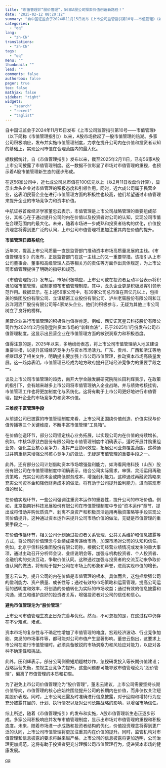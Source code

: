 ```yaml
---
title: "市值管理非“股价管理”，56家A股公司探索价值创造新路径！"
date: "2025-02-12 08:20:12"
summary: "自中国证监会于2024年11月15日发布《上市公司监管指引第10号——市值管理》（以下简称《市值管理..."
categories:
  - "qq"
lang:
  - "zh-CN"
translations:
  - "zh-CN"
tags:
  - "qq"
menu: ""
thumbnail: ""
lead: ""
comments: false
authorbox: false
pager: true
toc: false
mathjax: false
sidebar: "right"
widgets:
  - "search"
  - "recent"
  - "taglist"
---
```


自中国证监会于2024年11月15日发布《上市公司监管指引第10号——市值管理》（以下简称《市值管理指引》）以来，A股市场掀起了一股市值管理的热潮。多家公司积极响应，发布并实施市值管理制度，力求在提升公司内在价值和投资者认知的基础上，实现公司市值在合理范围内的最大化。

据数据统计，自《市值管理指引》发布以来，截至2025年2月11日，已有56家A股上市公司披露了市值管理制度。这一数据不仅彰显了市场对市值管理的重视，也预示着A股市值管理新生态的逐步形成。

在这56家公司中，近七成公司总市值在100亿元以上（以2月11日收盘价计算），显示出龙头企业对市值管理的积极态度和引领作用。同时，近六成公司属于民营企业，这表明民营企业在进行市值管理方面的积极性也较高，他们希望通过市值管理来提升企业的市场竞争力和资本价值。

中航证券首席经济学家董忠云表示，市值管理是上市公司战略管理的重要组成部分，其核心在于通过提升公司的内在价值以及投资者对公司的认知，实现公司市值在合理范围内的最大化。未来，随着市场进一步成熟和投资者结构的优化，价值投资理念将得到更广泛的认同，上市公司市值管理将更加注重其内在价值的提升。

**市值管理日趋系统化**

近年来，提高上市公司质量一直是监管部门推动资本市场高质量发展的主线。《市值管理指引》的发布，正是监管部门在这一主线上的又一重要举措。该指引从上市公司董事会、董事和高级管理人员等相关方的责任等方面作出具体规定，为上市公司市值管理提供了明确的指导和规范。

《市值管理指引》发布后，市场积极响应，上市公司或在投资者互动平台表示将积极加强市值管理，或制定颁布市值管理制度。其中，龙头企业更是积极发挥引领示范作用。数据显示，在上述56家公司中，有39家公司总市值在百亿元以上，包括美的集团股份有限公司、立讯精密工业股份有限公司、泸州老窖股份有限公司和江苏洋河酒厂股份有限公司等4家龙头企业。他们的积极参与，无疑为其他上市公司树立了良好的榜样。

民营企业进行市值管理的积极性也值得肯定。例如，西安诺瓦星云科技股份有限公司作为2024年2月份刚登陆资本市场的“新鲜血液”，已于2025年1月份发布公司市值管理制度。这显示出民营企业在市值管理方面的敏锐洞察力和积极态度。

值得注意的是，2025年以来，多地纷纷表态，将上市公司市值管理纳入地区建设重要举措，以提升区域经济竞争力与资本市场活力。广东、贵州、广西和浙江等地相继印发了相关文件，明确提出要加强上市公司市值管理，推动资本市场高质量发展。这一趋势表明，市值管理已经成为地方政府提升区域经济竞争力的重要手段之一。

谈及上市公司市值管理的趋势，南开大学金融发展研究院院长田利辉表示，在政策的指引下，会有越来越多上市公司将市值管理纳入企业战略，并与绩效考核挂钩，市值管理工作也将更加制度化与系统化。这将有助于上市公司更好地进行市值管理，提升企业的市场竞争力和资本价值。

**三维度丰富管理手段**

从前述公司已披露的市值管理制度来看，上市公司正围绕价值创造、价值实现与价值传播等三个关键维度，不断丰富市值管理“工具箱”。

在价值创造环节，部分公司锚定核心业务拓展，以实现公司内在价值的持续增长。例如，中核华原钛白股份有限公司在市值管理制度中明确表示，适时开展并购重组业务，强化主业核心竞争力，发挥产业协同效应，拓展公司业务覆盖范围。这种通过并购重组来增强公司核心竞争力的做法，无疑是市值管理的重要手段之一。

此外，还有部分公司计划借助资本市场增强盈利能力。如海看网络科技（山东）股份有限公司在市值管理制度中明确表示，结合公司实际需求，审慎、灵活运用再融资策略，充实公司资本金或降低财务成本，增强创利能力。这种通过再融资策略来充实公司资本金和降低财务成本的做法，将有助于公司提升盈利能力，进而实现市值的增长。

在价值实现环节，一些公司强调注重资本运作的重要性，提升公司的市场价值。例如，北京指南针科技发展股份有限公司在市值管理制度中专设“资本运作”章节，提出或将借助并购优质资产、剥离不良资产和积极灵活运用再融资策略等手段实现公司价值提升。这种通过资本运作来提升公司市场价值的做法，无疑是市值管理的重要手段之一。

在价值传播环节，相关公司计划通过投资者关系管理、公共关系维护和信息披露等方式，将公司的价值理念与业绩成果传递给市场，加深市场对公司的认知和信任。例如，北京宇信科技集团股份有限公司称，根据公司经营业绩情况或发生的重大事项，通过主动召开分析师会议、业绩说明会等，加强与机构投资者、个人投资者、金融机构的交流互动，争取价值认同。这种通过加强与投资者的交流互动来争取价值认同的做法，将有助于提升公司在市场上的形象和声誉，进而实现市值的增长。

董忠云认为，提升公司的内在价值是市值管理的根本。具体而言，这包括增强公司的盈利能力、资产质量、成长性等；通过有效的市场策略和运营管理，提高公司运营的透明度和效率，将创造的价值转化为实际的市场收益；通过有效的信息披露和沟通，建立和维护良好的投资者关系，增强投资者对公司的信任和信心。

**避免市值管理沦为“股价管理”**

上市公司市值管理生态正日渐完善与优化。然而，不可忽视的是，在这过程中仍存在不少难点、堵点。

资本市场的复杂性与不确定性增加了市值管理的难度。宏观经济波动、行业竞争加剧、突发的市场事件等，都可能对公司市值产生显著影响。董忠云指出，这要求上市公司在进行市值管理时，必须具备敏锐的市场洞察力和风险应对能力，以应对各种不确定性和挑战。

此外，田利辉表示，部分公司侧重短期题材炒作，忽视研发投入等长期价值建设；战略运营失衡，忽视主业竞争力提升。这些问题都可能导致市值管理沦为“股价管理”，偏离了市值管理的本质和初衷。

为了避免上市公司价值管理沦为“股价管理”，董忠云建议，上市公司需要坚持长期价值导向，市值管理的核心应始终围绕提升公司的长期内在价值，而非仅仅关注短期股价表现。同时，上市公司还需及时准确进行信息披露，对于回购和增持行为应充分披露其目的、计划、执行情况以及对公司长期战略的影响，以增强市场信任。

综上所述，随着《市值管理指引》的发布和实施，A股市值管理新生态正逐步形成。多家公司积极响应并发布市值管理制度，显示出市场对市值管理的重视和积极态度。未来，随着市场进一步成熟和投资者结构的优化，价值投资理念将得到更广泛的认同，上市公司市值管理将更加注重其内在价值的提升。同时，监管机构对市值管理和信息披露的要求将越来越严格，上市公司的信息披露将更加透明，公司治理更加规范。这将有助于投资者更充分理解公司市值管理行为，促进资本市场的健康发展。

[qq](https://new.qq.com/rain/a/20250212A01L4300)
